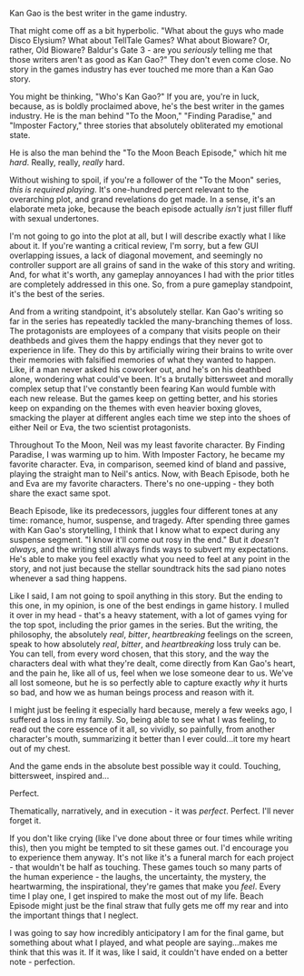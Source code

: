 Kan Gao is the best writer in the game industry.

That might come off as a bit hyperbolic. "What about the guys who made Disco Elysium? What about TellTale Games? What about Bioware? Or, rather, Old Bioware? Baldur's Gate 3 - are you *seriously* telling me that those writers aren't as good as Kan Gao?" They don't even come close. No story in the games industry has ever touched me more than a Kan Gao story. 

You might be thinking, "Who's Kan Gao?" If you are, you're in luck, because, as is boldly proclaimed above, he's the best writer in the games industry. He is the man behind "To the Moon," "Finding Paradise," and "Imposter Factory," three stories that absolutely obliterated my emotional state. 

He is also the man behind the "To the Moon Beach Episode," which hit me *hard*. Really, really, *really* hard. 

Without wishing to spoil, if you're a follower of the "To the Moon" series, *this is required playing*. It's one-hundred percent relevant to the overarching plot, and grand revelations do get made. In a sense, it's an elaborate meta joke, because the beach episode actually *isn't* just filler fluff with sexual undertones. 

I'm not going to go into the plot at all, but I will describe exactly what I like about it. If you're wanting a critical review, I'm sorry, but a few GUI overlapping issues, a lack of diagonal movement, and seemingly no controller support are all grains of sand in the wake of this story and writing. And, for what it's worth, any gameplay annoyances I had with the prior titles are completely addressed in this one. So, from a pure gameplay standpoint, it's the best of the series.

And from a writing standpoint, it's absolutely stellar. Kan Gao's writing so far in the series has repeatedly tackled the many-branching themes of loss. The protagonists are employees of a company that visits people on their deathbeds and gives them the happy endings that they never got to experience in life. They do this by artificially wiring their brains to write over their memories with falsified memories of what they wanted to happen. Like, if a man never asked his coworker out, and he's on his deathbed alone, wondering what could've been. It's a brutally bittersweet and morally complex setup that I've constantly been fearing Kan would fumble with each new release. But the games keep on getting better, and his stories keep on expanding on the themes with even heavier boxing gloves, smacking the player at different angles each time we step into the shoes of either Neil or Eva, the two scientist protagonists. 

Throughout To the Moon, Neil was my least favorite character. By Finding Paradise, I was warming up to him. With Imposter Factory, he became my favorite character. Eva, in comparison, seemed kind of bland and passive, playing the straight man to Neil's antics. Now, with Beach Episode, both he and Eva are my favorite characters. There's no one-upping - they both share the exact same spot.

Beach Episode, like its predecessors, juggles four different tones at any time: romance, humor, suspense, and tragedy. After spending three games with Kan Gao's storytelling, I think that I know what to expect during any suspense segment. "I know it'll come out rosy in the end." But it *doesn't always*, and the writing still always finds ways to subvert my expectations. He's able to make you feel exactly what you need to feel at any point in the story, and not just because the stellar soundtrack hits the sad piano notes whenever a sad thing happens. 

Like I said, I am not going to spoil anything in this story. But the ending to this one, in my opinion, is one of the best endings in game history. I mulled it over in my head - that's a heavy statement, with a lot of games vying for the top spot, including the prior games in the series. But the writing, the philosophy, the absolutely *real*, *bitter*, *heartbreaking* feelings on the screen, speak to how absolutely *real*, *bitter*, and *heartbreaking* loss truly can be. You can tell, from every word chosen, that this story, and the way the characters deal with what they're dealt, come directly from Kan Gao's heart, and the pain he, like all of us, feel when we lose someone dear to us. We've all lost someone, but he is so perfectly able to capture exactly *why* it hurts so bad, and how we as human beings process and reason with it. 

I might just be feeling it especially hard because, merely a few weeks ago, I suffered a loss in my family. So, being able to see what I was feeling, to read out the core essence of it all, so vividly, so painfully, from another character's mouth, summarizing it better than I ever could...it tore my heart out of my chest.

And the game ends in the absolute best possible way it could. Touching, bittersweet, inspired and... 

Perfect.

Thematically, narratively, and in execution - it was *perfect*. Perfect. I'll never forget it.

If you don't like crying (like I've done about three or four times while writing this), then you might be tempted to sit these games out. I'd encourage you to experience them anyway. It's not like it's a funeral march for each project - that wouldn't be half as touching. These games touch so many parts of the human experience - the laughs, the uncertainty, the mystery, the heartwarming, the inspirational, they're games that make you *feel*. Every time I play one, I get inspired to make the most out of my life. Beach Episode might just be the final straw that fully gets me off my rear and into the important things that I neglect. 

I was going to say how incredibly anticipatory I am for the final game, but something about what I played, and what people are saying...makes me think that this was it. If it was, like I said, it couldn't have ended on a better note - perfection.